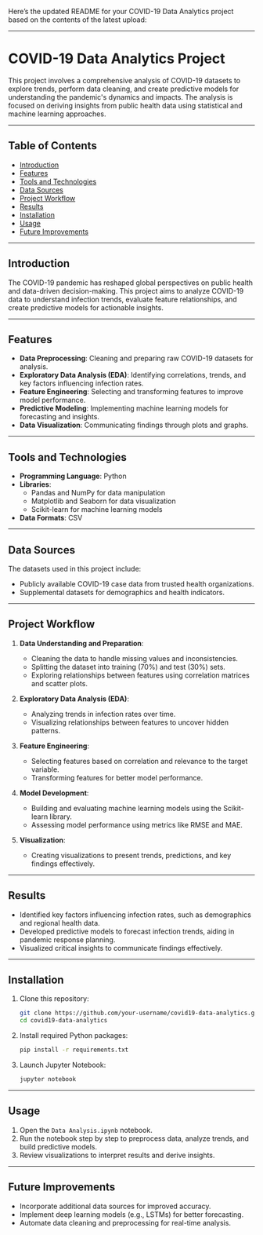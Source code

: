 Here’s the updated README for your COVID-19 Data Analytics project based on the contents of the latest upload:

---

# COVID-19 Data Analytics Project

This project involves a comprehensive analysis of COVID-19 datasets to explore trends, perform data cleaning, and create predictive models for understanding the pandemic's dynamics and impacts. The analysis is focused on deriving insights from public health data using statistical and machine learning approaches.

---

## Table of Contents
- [Introduction](#introduction)
- [Features](#features)
- [Tools and Technologies](#tools-and-technologies)
- [Data Sources](#data-sources)
- [Project Workflow](#project-workflow)
- [Results](#results)
- [Installation](#installation)
- [Usage](#usage)
- [Future Improvements](#future-improvements)

---

## Introduction

The COVID-19 pandemic has reshaped global perspectives on public health and data-driven decision-making. This project aims to analyze COVID-19 data to understand infection trends, evaluate feature relationships, and create predictive models for actionable insights.

---

## Features

- **Data Preprocessing**: Cleaning and preparing raw COVID-19 datasets for analysis.
- **Exploratory Data Analysis (EDA)**: Identifying correlations, trends, and key factors influencing infection rates.
- **Feature Engineering**: Selecting and transforming features to improve model performance.
- **Predictive Modeling**: Implementing machine learning models for forecasting and insights.
- **Data Visualization**: Communicating findings through plots and graphs.

---

## Tools and Technologies

- **Programming Language**: Python
- **Libraries**:
  - Pandas and NumPy for data manipulation
  - Matplotlib and Seaborn for data visualization
  - Scikit-learn for machine learning models
- **Data Formats**: CSV

---

## Data Sources

The datasets used in this project include:
- Publicly available COVID-19 case data from trusted health organizations.
- Supplemental datasets for demographics and health indicators.

---

## Project Workflow

1. **Data Understanding and Preparation**:
   - Cleaning the data to handle missing values and inconsistencies.
   - Splitting the dataset into training (70%) and test (30%) sets.
   - Exploring relationships between features using correlation matrices and scatter plots.

2. **Exploratory Data Analysis (EDA)**:
   - Analyzing trends in infection rates over time.
   - Visualizing relationships between features to uncover hidden patterns.

3. **Feature Engineering**:
   - Selecting features based on correlation and relevance to the target variable.
   - Transforming features for better model performance.

4. **Model Development**:
   - Building and evaluating machine learning models using the Scikit-learn library.
   - Assessing model performance using metrics like RMSE and MAE.

5. **Visualization**:
   - Creating visualizations to present trends, predictions, and key findings effectively.

---

## Results

- Identified key factors influencing infection rates, such as demographics and regional health data.
- Developed predictive models to forecast infection trends, aiding in pandemic response planning.
- Visualized critical insights to communicate findings effectively.

---

## Installation

1. Clone this repository:
   ```bash
   git clone https://github.com/your-username/covid19-data-analytics.git
   cd covid19-data-analytics
   ```

2. Install required Python packages:
   ```bash
   pip install -r requirements.txt
   ```

3. Launch Jupyter Notebook:
   ```bash
   jupyter notebook
   ```

---

## Usage

1. Open the `Data Analysis.ipynb` notebook.
2. Run the notebook step by step to preprocess data, analyze trends, and build predictive models.
3. Review visualizations to interpret results and derive insights.

---

## Future Improvements

- Incorporate additional data sources for improved accuracy.
- Implement deep learning models (e.g., LSTMs) for better forecasting.
- Automate data cleaning and preprocessing for real-time analysis.
